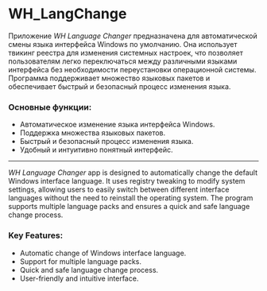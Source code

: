 # WH_LangChange

Приложение *WH Language Changer* предназначена для автоматической смены языка интерфейса Windows по умолчанию. Она использует твикинг реестра для изменения системных настроек, что позволяет пользователям легко переключаться между различными языками интерфейса без необходимости переустановки операционной системы. Программа поддерживает множество языковых пакетов и обеспечивает быстрый и безопасный процесс изменения языка.

### Основные функции:
* Автоматическое изменение языка интерфейса Windows.
* Поддержка множества языковых пакетов.
* Быстрый и безопасный процесс изменения языка.
* Удобный и интуитивно понятный интерфейс.
   
---    

*WH Language Changer* app is designed to automatically change the default Windows interface language. It uses registry tweaking to modify system settings, allowing users to easily switch between different interface languages without the need to reinstall the operating system. The program supports multiple language packs and ensures a quick and safe language change process.

### Key Features:
* Automatic change of Windows interface language.
* Support for multiple language packs.
* Quick and safe language change process.
* User-friendly and intuitive interface.